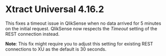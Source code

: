 # Xtract Universal 4.16.2

This fixes a timeout issue in QlikSense when no data arrived for 5 minutes on the initial request. QlikSense now respects the *Timeout* setting of the REST connection instead.

**Note**: This fix might require you to adjust this setting for existing REST connections to XU as the default is 30 seconds. 
